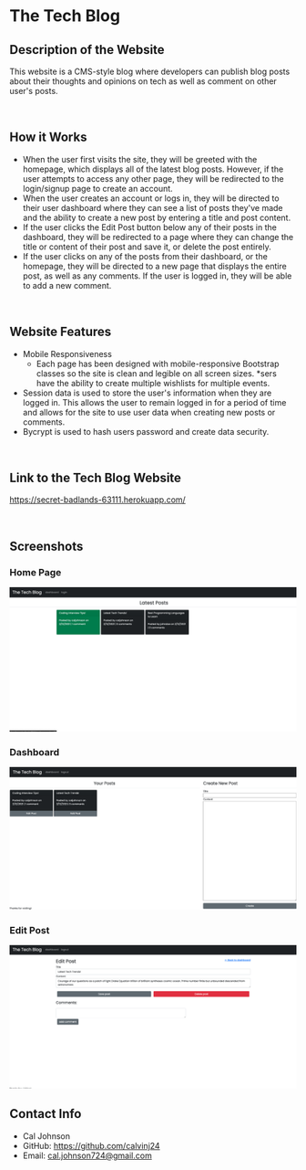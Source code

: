 # The Tech Blog

## Description of the Website
This website is a CMS-style blog where developers can publish blog posts about their thoughts and opinions on tech as well as comment on other user's posts.

<br/>

## How it Works
* When the user first visits the site, they will be greeted with the homepage, which displays all of the latest blog posts. However, if the user attempts to access any other page, they will be redirected to the login/signup page to create an account.
* When the user creates an account or logs in, they will be directed to their user dashboard where they can see a list of posts they've made and the ability to create a new post by entering a title and post content. 
* If the user clicks the Edit Post button below any of their posts in the dashboard, they will be redirected to a page where they can change the title or content of their post and save it, or delete the post entirely.
* If the user clicks on any of the posts from their dashboard, or the homepage, they will be directed to a new page that displays the entire post, as well as any comments. If the user is logged in, they will be able to add a new comment.

<br/>

## Website Features
* Mobile Responsiveness
    * Each page has been designed with mobile-responsive Bootstrap classes so the site is clean and legible on all screen sizes.
*sers have the ability to create multiple wishlists for multiple events.   
* Session data is used to store the user's information when they are logged in. This allows the user to remain logged in for a period of time and allows for the site to use user data when creating new posts or comments.
* Bycrypt is used to hash users password and create data security.  
  
<br/>

## Link to the Tech Blog Website
https://secret-badlands-63111.herokuapp.com/

<br/>

## Screenshots

### Home Page
<img src='./assets/screenshots/homepage.png'>

### Dashboard 
<img src='./assets/screenshots/dashboard.png'>

### Edit Post
<img src='./assets/screenshots/editpost.png'>

<br/>

## Contact Info
* Cal Johnson
* GitHub: https://github.com/calvinj24
* Email: cal.johnson724@gmail.com